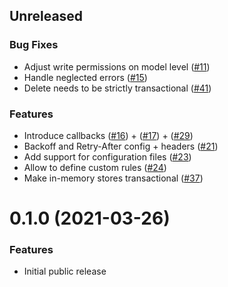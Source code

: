 ## Unreleased

### Bug Fixes

- Adjust write permissions on model level
  ([#11](https://github.com/riposo/riposo/pull/11))
- Handle neglected errors ([#15](https://github.com/riposo/riposo/pull/15))
- Delete needs to be strictly transactional
  ([#41](https://github.com/riposo/riposo/pull/41))

### Features

- Introduce callbacks ([#16](https://github.com/riposo/riposo/pull/16)) +
  ([#17](https://github.com/riposo/riposo/pull/17)) +
  ([#29](https://github.com/riposo/riposo/pull/29))
- Backoff and Retry-After config + headers
  ([#21](https://github.com/riposo/riposo/pull/21))
- Add support for configuration files
  ([#23](https://github.com/riposo/riposo/pull/23))
- Allow to define custom rules ([#24](https://github.com/riposo/riposo/pull/24))
- Make in-memory stores transactional
  ([#37](https://github.com/riposo/riposo/pull/37))

# 0.1.0 (2021-03-26)

### Features

- Initial public release
